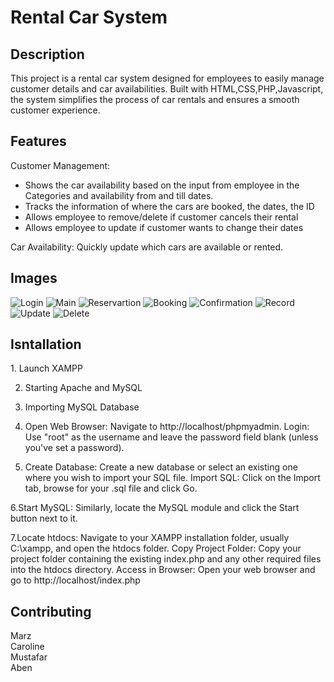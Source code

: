 <h1>Rental Car System</h1>

**Description**
-
This project is a rental car system designed for employees to easily manage customer details and car availabilities. Built with HTML,CSS,PHP,Javascript, the system simplifies the process of car rentals and ensures a smooth customer experience.

**Features**
-
Customer Management: 
- Shows the car availability based on the input from employee in the Categories and availability from and till dates.
- Tracks the information of where the cars are booked, the dates, the ID
- Allows employee to remove/delete if customer cancels their rental
- Allows employee to update if customer wants to change their dates
  
Car Availability: Quickly update which cars are available or rented.

**Images**
-
![Login](https://github.com/Marxz13/Car-Rental/assets/141631535/a119a15a-fdd9-4ddd-9683-1d0e42d11df3)
![Main](https://github.com/Marxz13/Car-Rental/assets/141631535/ddcaf9ee-214d-4236-940c-a35e6707ac64)
![Reservartion](https://github.com/Marxz13/Car-Rental/assets/141631535/3d745356-76c3-4102-8ffa-f93ef9327edb)
![Booking](https://github.com/Marxz13/Car-Rental/assets/141631535/a12e7ac7-5735-480c-93f9-3cf567036cfd)
![Confirmation](https://github.com/Marxz13/Car-Rental/assets/141631535/aebfb3f2-eab7-45af-a50f-63766da59594)
![Record](https://github.com/Marxz13/Car-Rental/assets/141631535/364252fd-87f1-494b-90a9-6375a9b6d3ea)
![Update](https://github.com/Marxz13/Car-Rental/assets/141631535/cb867652-8660-4a98-91d8-8090a2d15b6e)
![Delete](https://github.com/Marxz13/Car-Rental/assets/141631535/cf8513ae-15f2-42b6-a022-c6c36b00b089)

<h2>Isntallation</h2>
1. Launch XAMPP

2. Starting Apache and MySQL

3. Importing MySQL Database
   
4. Open Web Browser: Navigate to http://localhost/phpmyadmin.
Login: Use "root" as the username and leave the password field blank (unless you've set a password).

5. Create Database: Create a new database or select an existing one where you wish to import your SQL file.
Import SQL: Click on the Import tab, browse for your .sql file and click Go.

6.Start MySQL: Similarly, locate the MySQL module and click the Start button next to it.

7.Locate htdocs: Navigate to your XAMPP installation folder, usually C:\xampp, and open the htdocs folder.
Copy Project Folder: Copy your project folder containing the existing index.php and any other required files into the htdocs directory.
Access in Browser: Open your web browser and go to http://localhost/index.php

**Contributing**
-
Marz <br>
Caroline <br>
Mustafar <br>
Aben
